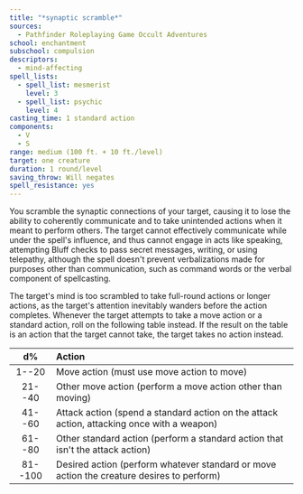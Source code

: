 ```yaml
---
title: "*synaptic scramble*"
sources:
  - Pathfinder Roleplaying Game Occult Adventures
school: enchantment
subschool: compulsion
descriptors:
  - mind-affecting
spell_lists:
  - spell_list: mesmerist
    level: 3
  - spell_list: psychic
    level: 4
casting_time: 1 standard action
components:
  - V
  - S
range: medium (100 ft. + 10 ft./level)
target: one creature
duration: 1 round/level
saving_throw: Will negates
spell_resistance: yes
---
```


You scramble the synaptic connections of your target, causing it to lose the ability to coherently communicate and to take unintended actions when it meant to perform others. The target cannot effectively communicate while under the spell's influence, and thus cannot engage in acts like speaking, attempting Bluff checks to pass secret messages, writing, or using telepathy, although the spell doesn't prevent verbalizations made for purposes other than communication, such as command words or the verbal component of spellcasting.

The target's mind is too scrambled to take full-round actions or longer actions, as the target's attention inevitably wanders before the action completes. Whenever the target attempts to take a move action or a standard action, roll on the following table instead. If the result on the table is an action that the target cannot take, the target takes no action instead.

|   d%    | Action                                                                                     |
|:-------:|:-------------------------------------------------------------------------------------------|
|  1--20  | Move action (must use move action to move)                                                 |
| 21--40  | Other move action (perform a move action other than moving)                                |
| 41--60  | Attack action (spend a standard action on the attack action, attacking once with a weapon) |
| 61--80  | Other standard action (perform a standard action that isn't the attack action)             |
| 81--100 | Desired action (perform whatever standard or move action the creature desires to perform)  |
